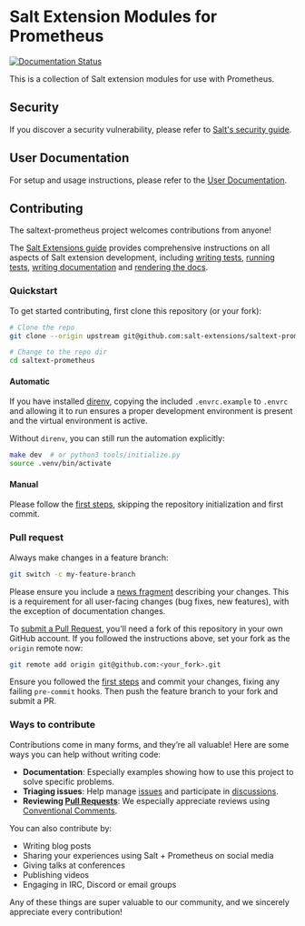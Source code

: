 # Salt Extension Modules for Prometheus

[![Documentation Status](https://readthedocs.org/projects/saltext-prometheus/badge/?version=latest)](https://saltext-prometheus.readthedocs.io/en/latest/?badge=latest)

This is a collection of Salt extension modules for use with Prometheus.

## Security

If you discover a security vulnerability, please refer
to [Salt's security guide][security].

## User Documentation

For setup and usage instructions, please refer to the
[User Documentation][docs].

## Contributing

The saltext-prometheus project welcomes contributions from anyone!

The [Salt Extensions guide][salt-extensions-guide] provides comprehensive instructions on all aspects
of Salt extension development, including [writing tests][writing-tests], [running tests][running-tests],
[writing documentation][writing-docs] and [rendering the docs][rendering-docs].

### Quickstart

To get started contributing, first clone this repository (or your fork):

```bash
# Clone the repo
git clone --origin upstream git@github.com:salt-extensions/saltext-prometheus.git

# Change to the repo dir
cd saltext-prometheus
```

#### Automatic
If you have installed [direnv][direnv], copying the included `.envrc.example` to `.envrc` and
allowing it to run ensures a proper development environment is present and the virtual environment is active.

Without `direnv`, you can still run the automation explicitly:

```bash
make dev  # or python3 tools/initialize.py
source .venv/bin/activate
```

#### Manual
Please follow the [first steps][first-steps], skipping the repository initialization and first commit.

### Pull request

Always make changes in a feature branch:

```bash
git switch -c my-feature-branch
```

Please ensure you include a [news fragment](https://salt-extensions.github.io/salt-extension-copier/topics/documenting/changelog.html#procedure)
describing your changes. This is a requirement for all user-facing changes (bug fixes, new features),
with the exception of documentation changes.

To [submit a Pull Request][submitting-pr], you'll need a fork of this repository in
your own GitHub account. If you followed the instructions above,
set your fork as the `origin` remote now:

```bash
git remote add origin git@github.com:<your_fork>.git
```

Ensure you followed the [first steps][first-steps] and commit your changes, fixing any
failing `pre-commit` hooks. Then push the feature branch to your fork and submit a PR.

### Ways to contribute

Contributions come in many forms, and they’re all valuable! Here are some ways you can help
without writing code:

* **Documentation**: Especially examples showing how to use this project
  to solve specific problems.
* **Triaging issues**: Help manage [issues][issues] and participate in [discussions][discussions].
* **Reviewing [Pull Requests][PRs]**: We especially appreciate reviews using [Conventional Comments][comments].

You can also contribute by:

* Writing blog posts
* Sharing your experiences using Salt + Prometheus
  on social media
* Giving talks at conferences
* Publishing videos
* Engaging in IRC, Discord or email groups

Any of these things are super valuable to our community, and we sincerely
appreciate every contribution!

[security]: https://github.com/saltstack/salt/blob/master/SECURITY.md
[salt-extensions-guide]: https://salt-extensions.github.io/salt-extension-copier/
[writing-tests]: https://salt-extensions.github.io/salt-extension-copier/topics/testing/writing.html
[running-tests]: https://salt-extensions.github.io/salt-extension-copier/topics/testing/running.html
[writing-docs]: https://salt-extensions.github.io/salt-extension-copier/topics/documenting/writing.html
[rendering-docs]: https://salt-extensions.github.io/salt-extension-copier/topics/documenting/building.html
[first-steps]: https://salt-extensions.github.io/salt-extension-copier/topics/creation.html#initialize-the-python-virtual-environment
[submitting-pr]: https://docs.github.com/en/pull-requests/collaborating-with-pull-requests/proposing-changes-to-your-work-with-pull-requests/creating-a-pull-request-from-a-fork
[direnv]: https://direnv.net
[issues]: https://github.com/salt-extensions/saltext-prometheus/issues
[PRs]: https://github.com/salt-extensions/saltext-prometheus/pulls
[discussions]: https://github.com/salt-extensions/saltext-prometheus/discussions
[comments]: https://conventionalcomments.org/
[docs]: https://saltext-prometheus.readthedocs.io/en/latest/
